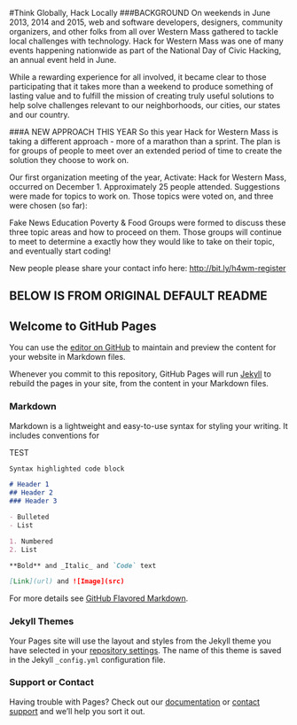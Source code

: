 #Think Globally, Hack Locally
###BACKGROUND
On weekends in June 2013, 2014 and 2015, web and software developers, designers, community organizers, and other folks from all over Western Mass gathered to tackle local challenges with technology. Hack for Western Mass was one of many events happening nationwide as part of the National Day of Civic Hacking, an annual event held in June.

While a rewarding experience for all involved, it became clear to those participating that it takes more than a weekend to produce something of lasting value and to fulfill the mission of creating truly useful solutions to help solve challenges relevant to our neighborhoods, our cities, our states and our country. 

###A NEW APPROACH THIS YEAR
So this year Hack for Western Mass is taking a different approach - more of a marathon than a sprint.  The plan is for groups of people to meet over an extended period of time to create the solution they choose to work on. 

Our first organization meeting of the year, Activate: Hack for Western Mass, occurred on December 1.  Approximately 25 people attended. Suggestions were made for topics to work on.  Those topics were voted on, and three were chosen (so far):

Fake News
Education
Poverty & Food
Groups were formed to discuss these three topic areas and how to proceed on them.  Those groups will continue to meet to determine a exactly how they would like to take on their topic, and eventually start coding!  

New people please share your contact info here: http://bit.ly/h4wm-register



## BELOW IS FROM ORIGINAL DEFAULT README

## Welcome to GitHub Pages

You can use the [editor on GitHub](https://github.com/hackforwesternmass/hackforwesternmass.github.io/edit/master/README.md) to maintain and preview the content for your website in Markdown files.

Whenever you commit to this repository, GitHub Pages will run [Jekyll](https://jekyllrb.com/) to rebuild the pages in your site, from the content in your Markdown files.

### Markdown

Markdown is a lightweight and easy-to-use syntax for styling your writing. It includes conventions for

TEST

```markdown
Syntax highlighted code block

# Header 1
## Header 2
### Header 3

- Bulleted
- List

1. Numbered
2. List

**Bold** and _Italic_ and `Code` text

[Link](url) and ![Image](src)
```

For more details see [GitHub Flavored Markdown](https://guides.github.com/features/mastering-markdown/).

### Jekyll Themes

Your Pages site will use the layout and styles from the Jekyll theme you have selected in your [repository settings](https://github.com/hackforwesternmass/hackforwesternmass.github.io/settings). The name of this theme is saved in the Jekyll `_config.yml` configuration file.

### Support or Contact

Having trouble with Pages? Check out our [documentation](https://help.github.com/categories/github-pages-basics/) or [contact support](https://github.com/contact) and we’ll help you sort it out.
